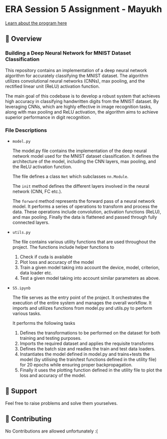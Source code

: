<!-- markdownlint-disable MD030 -->

# ERA Session 5 Assignment - Mayukh

<a href="https://theschoolof.ai/#programs">Learn about the program here</a>

## 📝 Overview

### Building a Deep Neural Network for MNIST Dataset Classification

This repository contains an implementation of a deep neural network algorithm for accurately classifying the MNIST dataset. The algorithm utilizes convolutional neural networks (CNNs), max pooling, and the rectified linear unit (ReLU) activation function.

The main goal of this codebase is to develop a robust system that achieves high accuracy in classifying handwritten digits from the MNIST dataset. By leveraging CNNs, which are highly effective in image recognition tasks, along with max pooling and ReLU activation, the algorithm aims to achieve superior performance in digit recognition.

### File Descriptions

-   `model.py`

    The model.py file contains the implementation of the deep neural network model used for the MNIST dataset classification. It defines the architecture of the model, including the CNN layers, max pooling, and the ReLU activation function.
    
    The file defines a class `Net` which subclasses `nn.Module`.
    
    The `init` method defines the different layers involved in the neural network (CNN, FC etc.). 
    
    The `forward` method represents the forward pass of a neural network model. It performs a series of operations to transform and process the data. These operations include convolution, activation functions (ReLU), and max pooling. Finally the data is flattened and passed through fully connected layers. 
    
-   `utils.py`

    The file contains various utility functions that are used throughout the project. The functions include helper functions to 
    
    1. Check if cuda is available
    2. Plot loss and accuracy of the model
    3. Train a given model taking into account the device, model, criterion, data loader etc.
    4. Test a given model taking into account similar parameters as above.


-   `S5.ipynb`    
    
    The file serves as the entry point of the project. It orchestrates the execution of the entire system and manages the overall workflow. It imports and utilizes functions from model.py and utils.py to perform various tasks.
    
    It performs the following tasks
    
    1. Defines the transformations to be performed on the dataset for both training and testing purposes.
    2. Imports the required dataset and applies the requisite transforms
    3. Defines the batch size and readies the train and test data loaders.
    4. Instantiates the model defined in model.py and trains+tests the model (by utilising the train/test functions defined in the utility file) for 20 epochs while ensuring proper backpropagation.
    5. Finally it uses the plotting function defined in the utility file to plot the loss and accuracy of the model.


## 🙋 Support

Feel free to raise problems and solve them yourselves.

## 🙌 Contributing

No Contributions are allowed unfortunately :(
